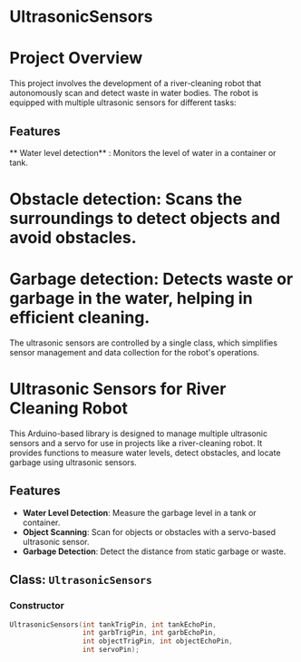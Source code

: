 # UltrasonicSensors

# Project Overview
This project involves the development of a river-cleaning robot that autonomously scan and detect waste in water bodies. The robot is equipped with multiple ultrasonic sensors for different tasks:
## Features
** Water level detection** : Monitors the level of water in a container or tank.
# Obstacle detection: Scans the surroundings to detect objects and avoid obstacles.
# Garbage detection: Detects waste or garbage in the water, helping in efficient cleaning.
The ultrasonic sensors are controlled by a single class, which simplifies sensor management and data collection for the robot's operations.
# Ultrasonic Sensors for River Cleaning Robot

This Arduino-based library is designed to manage multiple ultrasonic sensors and a servo for use in projects like a river-cleaning robot. It provides functions to measure water levels, detect obstacles, and locate garbage using ultrasonic sensors.

## Features
- **Water Level Detection**: Measure the garbage level in a tank or container.
- **Object Scanning**: Scan for objects or obstacles with a servo-based ultrasonic sensor.
- **Garbage Detection**: Detect the distance from static garbage or waste.

## Class: `UltrasonicSensors`

### Constructor
```cpp
UltrasonicSensors(int tankTrigPin, int tankEchoPin,
                  int garbTrigPin, int garbEchoPin,
                  int objectTrigPin, int objectEchoPin,
                  int servoPin);
